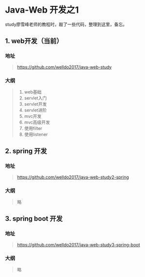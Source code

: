 # Java-Web 开发之1
study廖雪峰老师的教程时，敲了一些代码，整理到这里，备忘。
## 1. web开发（当前）
### 地址
>https://github.com/welldo2017/java-web-study

### 大纲
>1. web基础  
>1. servlet入门  
>1. servlet开发  
>1. servlet进阶  
>1. mvc开发
>1. mvc高级开发
>1. 使用filter
>1. 使用listener

## 2. spring 开发
### 地址
>https://github.com/welldo2017/java-web-study2-spring
### 大纲
>略


## 3. spring boot 开发
### 地址
>https://github.com/welldo2017/java-web-study3-spring-boot
### 大纲
>略
